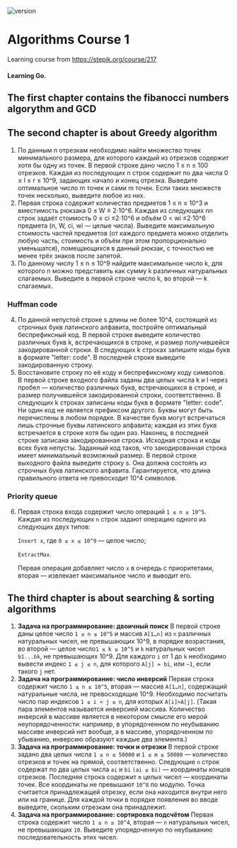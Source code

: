 ![version](https://img.shields.io/badge/Go%20-v1.14-blue)

# Algorithms Course 1
Learning course from https://stepik.org/course/217 
#### Learning Go.

## The first chapter contains the fibanocci numbers algorythm and GCD
## The second chapter is about Greedy algorithm
1) По данным n отрезкам необходимо найти множество точек минимального размера, для которого каждый из отрезков содержит хотя бы одну из точек. В первой строке дано число 1 ≤ n ≤ 100 отрезков. Каждая из последующих n строк содержит по два числа 0 ≤  l ≤ r ≤ 10^9, задающих начало и конец отрезка. Выведите оптимальное число m точек и сами m точек. Если таких множеств точек несколько, выведите любое из них.
2) Первая строка содержит количество предметов 1 ≤ n ≤ 10^3 и вместимость рюкзака 0 ≤ W ≤ 2⋅10^6. Каждая из следующих nn строк задаёт стоимость 0 ≤ ci ≤2⋅10^6 и объём  0 < wi ≤2⋅10^6 предмета (n, W, ci, wi — целые числа). Выведите максимальную стоимость частей предметов (от каждого предмета можно отделить любую часть, стоимость и объём при этом пропорционально уменьшатся), помещающихся в данный рюкзак, с точностью не менее трёх знаков после запятой.
3) По данному числу 1 ≤ n ≤ 10^9 найдите максимальное число k, для которого n можно представить как сумму k различных натуральных слагаемых. Выведите в первой строке число k, во второй — k слагаемых.
### Huffman code
4) По данной непустой строке s длины не более 10^4, состоящей из строчных букв латинского алфавита, постройте оптимальный беспрефиксный код. В первой строке выведите количество различных букв k, встречающихся в строке, и размер получившейся закодированной строки. В следующих k строках запишите коды букв в формате "letter: code". В последней строке выведите закодированную строку.
5) Восстановите строку по её коду и беспрефиксному коду символов. 
В первой строке входного файла заданы два целых числа k и l через пробел — количество различных букв, встречающихся в строке, и размер получившейся закодированной строки, соответственно. В следующих k строках записаны коды букв в формате "letter: code". Ни один код не является префиксом другого. Буквы могут быть перечислены в любом порядке. В качестве букв могут встречаться лишь строчные буквы латинского алфавита; каждая из этих букв встречается в строке хотя бы один раз. Наконец, в последней строке записана закодированная строка. Исходная строка и коды всех букв непусты. Заданный код таков, что закодированная строка имеет минимальный возможный размер.
В первой строке выходного файла выведите строку s. Она должна состоять из строчных букв латинского алфавита. Гарантируется, что длина правильного ответа не превосходит 10^4 символов.
### Priority queue
6) Первая строка входа содержит число операций `1 ≤ n ≤ 10^5`. Каждая из последующих `n` строк задают операцию одного из следующих двух типов:

   `Insert x`, где `0 ≤ x ≤ 10^9` — целое число;

   `ExtractMax`.

    Первая операция добавляет число `x` в очередь с приоритетами, вторая — извлекает максимальное число и выводит его.
   
## The third chapter is about searching & sorting algorithms
1) **Задача на программирование: двоичный поиск**
   В первой строке даны целое число `1 ≤ n ≤ 10^5` и массив `A[1…n]` из `n` различных натуральных чисел, не превышающих 10^9, в порядке возрастания, во второй — целое число`1 ≤ k ≤ 10^5` и `k` натуральных чисел `b1...bk`, не превышающих 10^9. Для каждого `i` от 1 до `k` необходимо вывести индекс `1 ≤ j ≤ n`, для которого `A[j] = bi`, или `−1`, если такого `j` нет.   
3) **Задача на программирование: число инверсий**
   Первая строка содержит число `1 ≤ n ≤ 10^5`, вторая — массив `A[1…n]`, содержащий натуральные числа, не превосходящие 10^9. Необходимо посчитать число пар индексов `1 ≤ i < j ≤ n`, для которых `A[i]>A[j]`. (Такая пара элементов называется инверсией массива. Количество инверсий в массиве является в некотором смысле его мерой неупорядоченности: например, в упорядоченном по неубыванию массиве инверсий нет вообще, а в массиве, упорядоченном по убыванию, инверсию образуют каждые два элемента.)
4) **Задача на программирование: точки и отрезки**
   В первой строке задано два целых числа `1 ≤ n ≤ 50000` и `1 ≤ m ≤ 50000` — количество отрезков и точек на прямой, соответственно. Следующие `n` строк содержат по два целых числа `ai` и `bi` `(ai ≤ bi)` — координаты концов отрезков. Последняя строка содержит `m` целых чисел — координаты точек. Все координаты не превышают `10^8` по модулю. Точка считается принадлежащей отрезку, если она находится внутри него или на границе. Для каждой точки в порядке появления во вводе выведите, скольким отрезкам она принадлежит.
5) **Задача на программирование: сортировка подсчётом**
   Первая строка содержит число `1 ≤ n ≤ 10^4`, вторая — `n` натуральных чисел, не превышающих `10`. Выведите упорядоченную по неубыванию последовательность этих чисел.

 